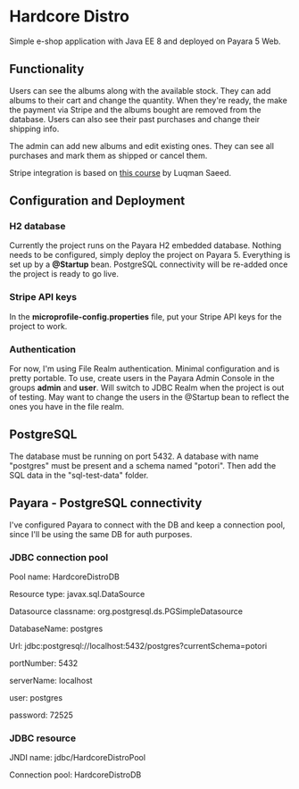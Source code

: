 # Hardcore Distro
Simple e-shop application with Java EE 8 and deployed on Payara 5 Web.

## Functionality
Users can see the albums along with the available stock. They can add albums to their cart and change the quantity. When they're ready, the make the payment via Stripe and the albums bought are removed from the database. Users can also see their past purchases and change their shipping info.

The admin can add new albums and edit existing ones. They can see all purchases and mark them as shipped or cancel them.

Stripe integration is based on [this course](https://www.udemy.com/how-to-process-online-payments-with-stripe-and-java-ee/) by Luqman Saeed.

## Configuration and Deployment

### H2 database
Currently the project runs on the Payara H2 embedded database. Nothing needs to be configured, simply deploy the project on Payara 5. Everything is set up by a **@Startup** bean. PostgreSQL connectivity will be re-added once the project is ready to go live.

### Stripe API keys
In the **microprofile-config.properties** file, put your Stripe API keys for the project to work.

### Authentication
For now, I'm using File Realm authentication. Minimal configuration and is pretty portable. To use, create users in the Payara Admin Console in the groups **admin** and **user**. Will switch to JDBC Realm when the project is out of testing. May want to change the users in the @Startup bean to reflect the ones you have in the file realm.

## PostgreSQL
The database must be running on port 5432. A database with name "postgres" must be present and a schema named "potori". Then add the SQL data in the "sql-test-data" folder.

## Payara - PostgreSQL connectivity
I've configured Payara to connect with the DB and keep a connection pool, since I'll be using the same DB for auth purposes.

### JDBC connection pool
Pool name: HardcoreDistroDB

Resource type: javax.sql.DataSource

Datasource classname: org.postgresql.ds.PGSimpleDatasource

DatabaseName: postgres

Url: jdbc:postgresql://localhost:5432/postgres?currentSchema=potori

portNumber: 5432

serverName: localhost

user: postgres

password: 72525

### JDBC resource
JNDI name: jdbc/HardcoreDistroPool

Connection pool: HardcoreDistroDB
